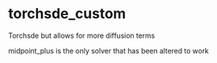 # torchsde_custom

Torchsde but allows for more diffusion terms

midpoint_plus is the only solver that has been altered to work
